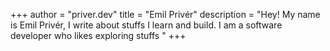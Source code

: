 +++ 
author = "priver.dev"
title = "Emil Privér"
description = "Hey! My name is Emil Privér, I write about stuffs I learn and build. I am a software developer who likes exploring stuffs "
+++
